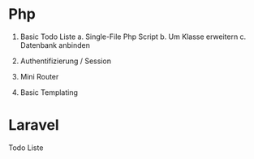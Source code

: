 # Php

1. Basic Todo Liste
    a. Single-File Php Script
    b. Um Klasse erweitern
    c. Datenbank anbinden

2. Authentifizierung / Session

3. Mini Router

4. Basic Templating

# Laravel

Todo Liste
